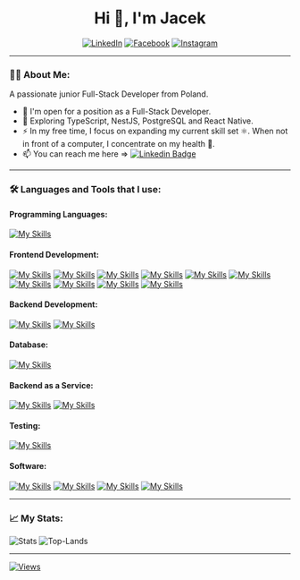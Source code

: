 <center>

# Hi 👋, I'm Jacek

[![LinkedIn](https://img.shields.io/badge/LinkedIn-blue?logo=linkedin&logoColor=white&style=for-the-badge)](https://linkedin.com/in/pietrzakjacek/)
[![Facebook](https://img.shields.io/badge/FaceBook-059?logo=facebook&logoColor=white&style=for-the-badge)](https://fb.com/jacekpietrzak)
[![Instagram](https://img.shields.io/badge/Instagram-920?logo=instagram&logoColor=white&style=for-the-badge)](https://instagram.com/jacekpietrzak)

</center>

---

### 👨‍💻 About Me:

A passionate junior Full-Stack Developer from Poland.

- 🔭 I'm open for a position as a Full-Stack Developer.
- 🌱 Exploring TypeScript, NestJS, PostgreSQL and React Native.
- ⚡ In my free time, I focus on expanding my current skill set ⚛️.
  When not in front of a computer, I concentrate on my health 🤸.
- 📫 You can reach me here => [![Linkedin Badge](https://img.shields.io/badge/-pietrzakjacek-blue?style=flat&logo=Linkedin&logoColor=white)](https://linkedin.com/in/pietrzakjacek)

---

### 🛠️ Languages and Tools that I use:

#### Programming Languages:

[![My Skills](https://skillicons.dev/icons?i=js)](https://developer.mozilla.org/en-US/docs/Web/JavaScript)

<!-- [![My Skills](https://skillicons.dev/icons?i=ts)](https://www.typescriptlang.org/) -->

#### Frontend Development:

[![My Skills](https://skillicons.dev/icons?i=react)](https://reactjs.org/)
[![My Skills](https://skillicons.dev/icons?i=css)](https://www.w3schools.com/css/)
[![My Skills](https://skillicons.dev/icons?i=html)](https://www.w3.org/html/)
[![My Skills](https://skillicons.dev/icons?i=redux)](https://redux-toolkit.js.org/)
[![My Skills](https://skillicons.dev/icons?i=webpack)](https://webpack.js.org/)
[![My Skills](https://skillicons.dev/icons?i=sass)](https://sass-lang.com)
[![My Skills](https://skillicons.dev/icons?i=styledcomponents)](https://styled-components.com/)
[![My Skills](https://skillicons.dev/icons?i=emotion)](https://emotion.sh/)
[![My Skills](https://skillicons.dev/icons?i=materialui)](https://mui.com/)
[![My Skills](https://skillicons.dev/icons?i=bootstrap)](https://getbootstrap.com/)

#### Backend Development:

[![My Skills](https://skillicons.dev/icons?i=nodejs)](https://nodejs.org/)
[![My Skills](https://skillicons.dev/icons?i=express)](https://expressjs.com/)

<!-- [![My Skills](https://skillicons.dev/icons?i=nest)](https://nestjs.com/) -->

<!-- #### Mobile App Development:

[![My Skills](https://skillicons.dev/icons?i=react)](https://reactnative.dev/) -->

#### Database:

[![My Skills](https://skillicons.dev/icons?i=mongodb)](https://www.mongodb.com/)

<!-- [![My Skills](https://skillicons.dev/icons?i=postgresql)](https://www.postgresql.org) -->

#### Backend as a Service:

[![My Skills](https://skillicons.dev/icons?i=firebase)](https://firebase.google.com/)
[![My Skills](https://skillicons.dev/icons?i=netlify)](https://www.netlify.com/)

<!-- [![My Skills](https://skillicons.dev/icons?i=heroku)](https://www.heroku.com/) -->

#### Testing:

[![My Skills](https://skillicons.dev/icons?i=jest)](https://jestjs.io)

#### Software:

[![My Skills](https://skillicons.dev/icons?i=figma)](https://www.figma.com/)
[![My Skills](https://skillicons.dev/icons?i=ai)](https://www.adobe.com/in/products/illustrator.html)
[![My Skills](https://skillicons.dev/icons?i=ps)](https://www.photoshop.com/en)
[![My Skills](https://skillicons.dev/icons?i=postman)](https://postman.com)

---

### 📈 My Stats:

![Stats](https://github-readme-stats.vercel.app/api?username=jacekpietrzak&show_icons=true&theme=onedark&hide_border=true&hide_rank=true&count_private=true)
![Top-Lands](https://github-readme-stats.vercel.app/api/top-langs/?username=jacekpietrzak&layout=compact&theme=onedark&hide_border=true)

---

<!-- ### Support:

<div>
  <a href="https://www.buymeacoffee.com/jacekpietrzak">
    <img align="left" src="https://cdn.buymeacoffee.com/buttons/v2/default-yellow.png" height="50" width="210" alt="jacekpietrzak" />
  </a>
</div> -->

[![Views](https://komarev.com/ghpvc/?username=jacekpietrzak&color=lightgrey&style=for-the-badge)](#)
